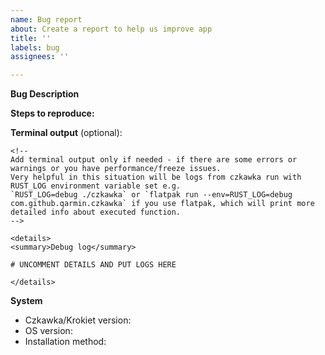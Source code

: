 ```yaml
---
name: Bug report
about: Create a report to help us improve app
title: ''
labels: bug
assignees: ''

---
```


**Bug Description**

**Steps to reproduce:**
<!-- Please describe what you expected to see and what you saw instead. Also include screenshots or screencasts if needed. -->

**Terminal output** (optional):

```
<!--
Add terminal output only if needed - if there are some errors or warnings or you have performance/freeze issues.  
Very helpful in this situation will be logs from czkawka run with RUST_LOG environment variable set e.g. 
`RUST_LOG=debug ./czkawka` or `flatpak run --env=RUST_LOG=debug com.github.qarmin.czkawka` if you use flatpak, which will print more detailed info about executed function.
-->

<details>
<summary>Debug log</summary>

# UNCOMMENT DETAILS AND PUT LOGS HERE

</details>
```

**System**

<!-- OS and Czkawka/Krokiet version and other os info, you can just copy from logs, if you run app from terminal or find it in logs file (usually Linux - `/home/username/.cache/czkawka`, Mac - `/Users/Username/Library/Caches/pl.Qarmin.Czkawka`, Windows - `C:\Users\Username\AppData\Local\Qarmin\Czkawka\cache`). -->
<!-- Example of logs: -->
<!-- Czkawka gtk version: 9.0.0, debug mode, rust 1.88.0 (2025-06-23), os Ubuntu 25.4.0 (x86_64 64-bit), 24 cpu/threads, features(1): [fast_image_resize], app cpu version: x86-64-v3 (AVX2) or x86-64-v4 (AVX-512), os cpu version: x86-64-v4 (AVX-512) -->
<!-- Config folder set to "/home/rafal/.config/czkawka" and cache folder set to "/home/rafal/.cache/czkawka" -->
<!-- Czkawka Gui - used thread number: 24, gtk version 4.18.5 -->

<!-- Please do not report feature request unique for Gtk Czkawka gui, because it is in maintenance mode. -->

- Czkawka/Krokiet version: <!--  e.g. 9.0.0 cli/gui -->
- OS version: <!--  e.g. Ubuntu 22.04, Windows 11, Mac 15.1 ARM -->
- Installation method: <!-- e.g. github binaries, flatpak, msys2 -->

<!-- If you use flatpak, please include the result of `flatpak info com.github.qarmin.czkawka`. -->
